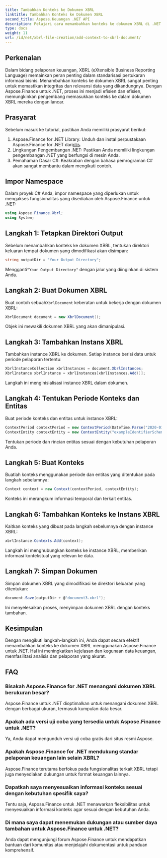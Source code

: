 ```yaml
---
title: Tambahkan Konteks ke Dokumen XBRL
linktitle: Tambahkan Konteks ke Dokumen XBRL
second_title: Aspose.Keuangan .NET API
description: Pelajari cara menambahkan konteks ke dokumen XBRL di .NET menggunakan Aspose.Finance untuk pelaporan keuangan yang efisien. #Aspose #Keuangan #XBRL
type: docs
weight: 11
url: /id/net/xbrl-file-creation/add-context-to-xbrl-document/
---
```

## Perkenalan
Dalam bidang pelaporan keuangan, XBRL (eXtensible Business Reporting Language) memainkan peran penting dalam standarisasi pertukaran informasi bisnis. Menambahkan konteks ke dokumen XBRL sangat penting untuk memastikan integritas dan relevansi data yang dikandungnya. Dengan Aspose.Finance untuk .NET, proses ini menjadi efisien dan efisien, memungkinkan pengembang memasukkan konteks ke dalam dokumen XBRL mereka dengan lancar.
## Prasyarat
Sebelum masuk ke tutorial, pastikan Anda memiliki prasyarat berikut:
1. Aspose.Finance for .NET Library: Unduh dan instal perpustakaan Aspose.Finance for .NET dari[rilis](https://releases.aspose.com/finance/net/).
2. Lingkungan Pengembangan .NET: Pastikan Anda memiliki lingkungan pengembangan .NET yang berfungsi di mesin Anda.
3. Pemahaman Dasar C#: Keakraban dengan bahasa pemrograman C# akan sangat membantu dalam mengikuti contoh.
## Impor Namespace
Dalam proyek C# Anda, impor namespace yang diperlukan untuk mengakses fungsionalitas yang disediakan oleh Aspose.Finance untuk .NET:
```csharp
using Aspose.Finance.Xbrl;
using System;
```
## Langkah 1: Tetapkan Direktori Output
Sebelum menambahkan konteks ke dokumen XBRL, tentukan direktori keluaran tempat dokumen yang dimodifikasi akan disimpan:
```csharp
string outputDir = "Your Output Directory";
```
 Mengganti`"Your Output Directory"` dengan jalur yang diinginkan di sistem Anda.
## Langkah 2: Buat Dokumen XBRL
 Buat contoh sebuah`XbrlDocument` keberatan untuk bekerja dengan dokumen XBRL:
```csharp
XbrlDocument document = new XbrlDocument();
```
Objek ini mewakili dokumen XBRL yang akan dimanipulasi.
## Langkah 3: Tambahkan Instans XBRL
Tambahkan instance XBRL ke dokumen. Setiap instance berisi data untuk periode pelaporan tertentu:
```csharp
XbrlInstanceCollection xbrlInstances = document.XbrlInstances;
XbrlInstance xbrlInstance = xbrlInstances[xbrlInstances.Add()];
```
Langkah ini menginisialisasi instance XBRL dalam dokumen.
## Langkah 4: Tentukan Periode Konteks dan Entitas
Buat periode konteks dan entitas untuk instance XBRL:
```csharp
ContextPeriod contextPeriod = new ContextPeriod(DateTime.Parse("2020-01-01"), DateTime.Parse("2020-02-10"));
ContextEntity contextEntity = new ContextEntity("exampleIdentifierScheme", "exampleIdentifier");
```
Tentukan periode dan rincian entitas sesuai dengan kebutuhan pelaporan Anda.
## Langkah 5: Buat Konteks
Buatlah konteks menggunakan periode dan entitas yang ditentukan pada langkah sebelumnya:
```csharp
Context context = new Context(contextPeriod, contextEntity);
```
Konteks ini merangkum informasi temporal dan terkait entitas.
## Langkah 6: Tambahkan Konteks ke Instans XBRL
Kaitkan konteks yang dibuat pada langkah sebelumnya dengan instance XBRL:
```csharp
xbrlInstance.Contexts.Add(context);
```
Langkah ini menghubungkan konteks ke instance XBRL, memberikan informasi kontekstual yang relevan ke data.
## Langkah 7: Simpan Dokumen
Simpan dokumen XBRL yang dimodifikasi ke direktori keluaran yang ditentukan:
```csharp
document.Save(outputDir + @"document3.xbrl");
```
Ini menyelesaikan proses, menyimpan dokumen XBRL dengan konteks tambahan.
## Kesimpulan
Dengan mengikuti langkah-langkah ini, Anda dapat secara efektif menambahkan konteks ke dokumen XBRL menggunakan Aspose.Finance untuk .NET. Hal ini meningkatkan kejelasan dan kegunaan data keuangan, memfasilitasi analisis dan pelaporan yang akurat.
## FAQ
### Bisakah Aspose.Finance for .NET menangani dokumen XBRL berukuran besar?
Aspose.Finance untuk .NET dioptimalkan untuk menangani dokumen XBRL dengan berbagai ukuran, termasuk kumpulan data besar.
### Apakah ada versi uji coba yang tersedia untuk Aspose.Finance untuk .NET?
Ya, Anda dapat mengunduh versi uji coba gratis dari situs resmi Aspose.
### Apakah Aspose.Finance for .NET mendukung standar pelaporan keuangan lain selain XBRL?
Aspose.Finance terutama berfokus pada fungsionalitas terkait XBRL tetapi juga menyediakan dukungan untuk format keuangan lainnya.
### Dapatkah saya menyesuaikan informasi konteks sesuai dengan kebutuhan spesifik saya?
Tentu saja, Aspose.Finance untuk .NET menawarkan fleksibilitas untuk menyesuaikan informasi konteks agar sesuai dengan kebutuhan Anda.
### Di mana saya dapat menemukan dukungan atau sumber daya tambahan untuk Aspose.Finance untuk .NET?
Anda dapat mengunjungi forum Aspose.Finance untuk mendapatkan bantuan dari komunitas atau menjelajahi dokumentasi untuk panduan komprehensif.